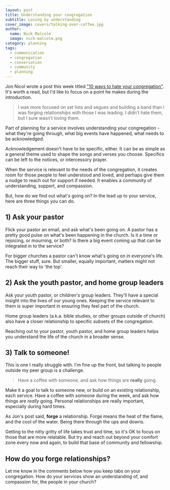 ```yaml
---
layout: post
title: Understanding your congregation
subtitle: Loving by understanding
cover_image: covers/talking-over-coffee.jpg
author:
  name: Nick Malcolm
  image: nick-malcolm.png
category: planning
tags:
  - communication
  - congregation
  - conversation
  - community
  - planning
---
```


Jon Nicol wrote a post this week titled ["10 ways to hate your congregation"](http://www.worshipteamcoach.com/blog/2014/09/02/10-ways-to-hate-your-congregation). It's worth a read, but I'd like to focus on a point he makes during the introduction.

> I was more focused on set lists and segues and building a band than I was forging relationships with those I was leading. I didn’t hate them, but I sure wasn’t loving them.

Part of planning for a service involves understanding your congregation - what they're going through, what big events have happened, what needs to be acknowledged.

Acknowledgement doesn't have to be specific, either. It can be as simple as a general theme used to shape the songs and verses you choose. Specifics can be left to the notices, or intercessory prayer.

When the service is relevant to the needs of the congregation, it creates room for those people to feel understood and loved, and perhaps give them a nudge to reach out for support if needed. It enables a community of understanding, support, and compassion.

But, how do we find out what's going on? In the lead up to your service, here are three things you can do.

<!-- more -->

## 1) Ask your pastor

Flick your pastor an email, and ask what's been going on. A pastor has a pretty good pulse on what's been happening in the church. Is it a time or rejoicing, or mourning, or both? Is there a big event coming up that can be integrated in to the service?

For bigger churches a pastor can't know what's going on in everyone's life. The bigger stuff, sure. But smaller, equally important, matters might not reach their way to 'the top'.

## 2) Ask the youth pastor, and home group leaders

Ask your youth pastor, or children's group leaders. They'll have a special insight into the lives of our young ones. Keeping the service relevant to them is super important in ensuring they feel part of the church.

Home group leaders (a.k.a. bible studies, or other groups outside of church) also have a closer relationship to specific subsets of the congregation.

Reaching out to your pastor, youth pastor, and home group leaders helps you understand the life of the church in a broader sense.

## 3) Talk to someone!

This is one I really struggle with. I'm fine up the front, but talking to people outside my peer group is a challenge.

<blockquote class="hero-quote">
  <p>Have a coffee with someone, and ask how things are <strong>really</strong> going.</p>
</blockquote>

Make it a goal to talk to someone new, or build on an existing relationship, each service. Have a coffee with someone during the week, and ask how things are _really_ going. Personal relationships are really important, especially during hard times. 

As Jon's post said, **forge** a relationship. Forge means the heat of the flame, and the cool of the water. Being there through the ups and downs.

Getting to the nitty gritty of life takes trust and time, so it's OK to focus on those that are more relatable. But try and reach out beyond your comfort zone every now and again, to build that base of community and fellowship.

## How do you forge relationships?

Let me know in the comments below how you keep tabs on your congregation. How do your services show an understanding of, and compassion for, the people in your church?

